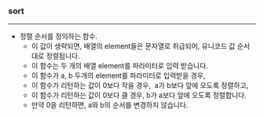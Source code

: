 ### sort
---

+ 정렬 순서를 정의하는 함수.
  + 이 값이 생략되면, 배열의 element들은 문자열로 취급되어, 유니코드 값 순서대로 정렬됩니다.
  + 이 함수는 두 개의 배열 element를 파라미터로 입력 받습니다.
  + 이 함수가 a, b 두개의 element를 파라미터로 입력받을 경우,
  + 이 함수가 리턴하는 값이 0보다 작을 경우,  a가 b보다 앞에 오도록 정렬하고,
  + 이 함수가 리턴하는 값이 0보다 클 경우, b가 a보다 앞에 오도록 정렬합니다.
  + 만약 0을 리턴하면, a와 b의 순서를 변경하지 않습니다.
